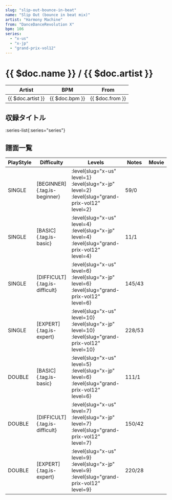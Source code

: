 ```yaml
---
slug: "slip-out-bounce-in-beat"
name: "Slip Out (bounce in beat mix)"
artist: "Harmony Machine"
from: "DanceDanceRevolution X"
bpm: 106
series:
  - "x-us"
  - "x-jp"
  - "grand-prix-vol12"
---
```


# {{ $doc.name }} / {{ $doc.artist }}

|Artist|BPM|From|
|------|---|----|
|{{ $doc.artist }}|{{ $doc.bpm }}|{{ $doc.from }}|

## 収録タイトル

:series-list{:series="series"}

## 譜面一覧

|PlayStyle|Difficulty|Levels|Notes|Movie|
|---------|----------|------|-----|-----|
|SINGLE|[BEGINNER]{.tag.is-beginner}|<div class="field is-grouped is-grouped-multiline"> :level{slug="x-us" level=1} :level{slug="x-jp" level=2} :level{slug="grand-prix-vol12" level=2}</div>|59/0||
|SINGLE|[BASIC]{.tag.is-basic}|<div class="field is-grouped is-grouped-multiline"> :level{slug="x-us" level=4} :level{slug="x-jp" level=4} :level{slug="grand-prix-vol12" level=4}</div>|11/1||
|SINGLE|[DIFFICULT]{.tag.is-difficult}|<div class="field is-grouped is-grouped-multiline"> :level{slug="x-us" level=6} :level{slug="x-jp" level=6} :level{slug="grand-prix-vol12" level=6}</div>|145/43||
|SINGLE|[EXPERT]{.tag.is-expert}|<div class="field is-grouped is-grouped-multiline"> :level{slug="x-us" level=10} :level{slug="x-jp" level=10} :level{slug="grand-prix-vol12" level=10}</div>|228/53||
|DOUBLE|[BASIC]{.tag.is-basic}|<div class="field is-grouped is-grouped-multiline"> :level{slug="x-us" level=5} :level{slug="x-jp" level=6} :level{slug="grand-prix-vol12" level=6}</div>|111/1||
|DOUBLE|[DIFFICULT]{.tag.is-difficult}|<div class="field is-grouped is-grouped-multiline"> :level{slug="x-us" level=7} :level{slug="x-jp" level=7} :level{slug="grand-prix-vol12" level=7}</div>|150/42||
|DOUBLE|[EXPERT]{.tag.is-expert}|<div class="field is-grouped is-grouped-multiline"> :level{slug="x-us" level=9} :level{slug="x-jp" level=9} :level{slug="grand-prix-vol12" level=9}</div>|220/28||
